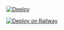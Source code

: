 [![Deploy](https://www.herokucdn.com/deploy/button.svg)](https://github.com/darkmaster420/vscodehero)

[![Deploy on Railway](https://railway.app/button.svg)](https://railway.app/new/template?template=https://github.com/akuhnet/vscodehero)
